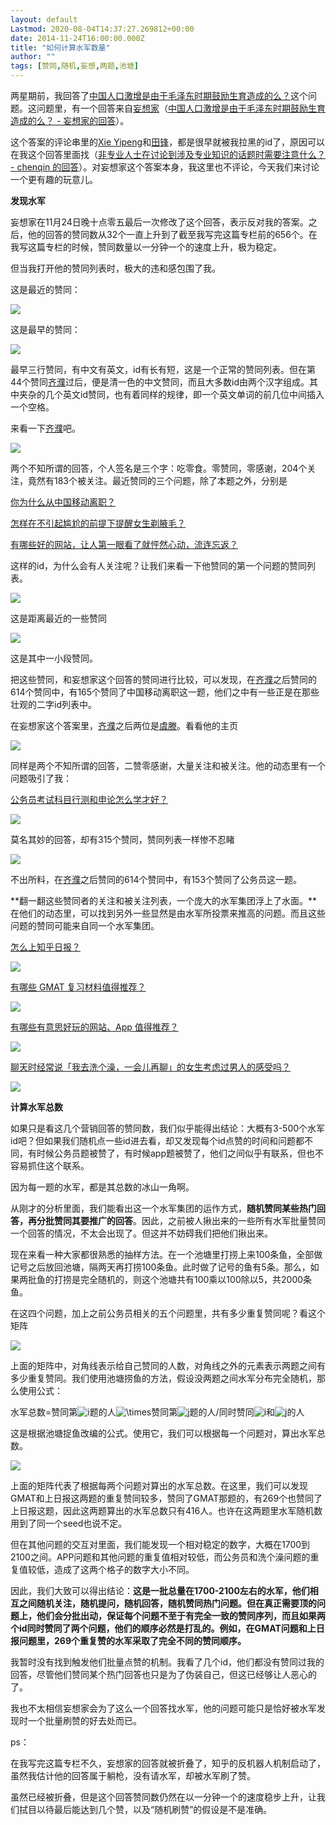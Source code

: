 ```yaml
---
layout: default
Lastmod: 2020-08-04T14:37:27.269812+00:00
date: 2014-11-24T16:00:00.000Z
title: "如何计算水军数量"
author: ""
tags: [赞同,随机,妄想,两题,池塘]
---
```


两星期前，我回答了[中国人口激增是由于毛泽东时期鼓励生育造成的么？](http://www.zhihu.com/question/26628171)这个问题。这问题里，有一个回答来自[妄想家](http://www.zhihu.com/people/wang-xiang-jia-82)（[中国人口激增是由于毛泽东时期鼓励生育造成的么？ - 妄想家的回答](http://www.zhihu.com/question/26628171/answer/33495789)）。

这个答案的评论串里的[Xie Yipeng](http://www.zhihu.com/people/xie-yipeng-33)和[田锋](http://www.zhihu.com/people/tian-feng-21-25)，都是很早就被我拉黑的id了，原因可以在我这个回答里面找（[非专业人士在讨论到涉及专业知识的话题时需要注意什么？ - chenqin 的回答](http://www.zhihu.com/question/21624292/answer/19320223)）。对妄想家这个答案本身，我这里也不评论，今天我们来讨论一个更有趣的玩意儿。

**发现水军**  

妄想家在11月24日晚十点零五最后一次修改了这个回答，表示反对我的答案。之后，他的回答的赞同数从32个一直上升到了截至我写完这篇专栏前的656个。在我写这篇专栏的时候，赞同数量以一分钟一个的速度上升，极为稳定。

但当我打开他的赞同列表时，极大的违和感包围了我。

这是最近的赞同：

![](https://images.weserv.nl/?url=https%3A//pic2.zhimg.com/0edfb4db70ba06fdf358e6bcc03cbfd5_b.jpg)

这是最早的赞同：

![](https://images.weserv.nl/?url=https%3A//picb.zhimg.com/eb11964e0353a921dd3cdadcda87eadf_b.jpg)

最早三行赞同，有中文有英文，id有长有短，这是一个正常的赞同列表。但在第44个赞同[齐濮](http://www.zhihu.com/people/qi-pu-66-62)过后，便是清一色的中文赞同，而且大多数id由两个汉字组成。其中夹杂的几个英文id赞同，也有着同样的规律，即一个英文单词的前几位中间插入一个空格。

来看一下[齐濮](http://www.zhihu.com/people/qi-pu-66-62)吧。

![](https://images.weserv.nl/?url=https%3A//picb.zhimg.com/b805fd1afc3952319427736b13f57fc0_b.jpg)

两个不知所谓的回答，个人签名是三个字：吃零食。零赞同，零感谢，204个关注，竟然有183个被关注。最近赞同的三个问题，除了本题之外，分别是

[你为什么从中国移动离职？](http://www.zhihu.com/question/22032880/answer/20101327)

[怎样在不引起尴尬的前提下提醒女生剃腋毛？](http://www.zhihu.com/question/25287791/answer/32895745)

[有哪些好的网站，让人第一眼看了就怦然心动，流连忘返？](http://www.zhihu.com/question/26380791/answer/32816918)

这样的id，为什么会有人关注呢？让我们来看一下他赞同的第一个问题的赞同列表。

![](https://images.weserv.nl/?url=https%3A//pic4.zhimg.com/c79aadd070184fd6217fb47c7a347aac_b.jpg)

这是距离最近的一些赞同  

![](https://images.weserv.nl/?url=https%3A//pic1.zhimg.com/9ba328056de4ba7d69a638512cb8c7c1_b.jpg)

这是其中一小段赞同。

把这些赞同，和妄想家这个回答的赞同进行比较，可以发现，在[齐濮](http://www.zhihu.com/people/qi-pu-66-62)之后赞同的614个赞同中，有165个赞同了中国移动离职这一题，他们之中有一些正是在那些壮观的二字id列表中。

在妄想家这个答案里，[齐濮](http://www.zhihu.com/people/qi-pu-66-62)之后两位是[虞滕](http://www.zhihu.com/people/yu-teng-81)。看看他的主页

![](https://images.weserv.nl/?url=https%3A//pic2.zhimg.com/650ca2404802cbb8edbf3872e525e10b_b.jpg)

同样是两个不知所谓的回答，二赞零感谢，大量关注和被关注。他的动态里有一个问题吸引了我：

[公务员考试科目行测和申论怎么学才好？](http://www.zhihu.com/question/20644760/answer/33483718)

![](https://images.weserv.nl/?url=https%3A//pic4.zhimg.com/2a994b38ea1650998d727b2ec36cd2ba_b.jpg)

莫名其妙的回答，却有315个赞同，赞同列表一样惨不忍睹

![](https://images.weserv.nl/?url=https%3A//pic1.zhimg.com/282e39f2bae404dab15d9b110718bd53_b.jpg)

不出所料，在[齐濮](http://www.zhihu.com/people/qi-pu-66-62)之后赞同的614个赞同中，有153个赞同了公务员这一题。

**翻一翻这些赞同者的关注和被关注列表，一个庞大的水军集团浮上了水面。**在他们的动态里，可以找到另外一些显然是由水军所投票来推高的问题。而且这些问题的赞同可能来自同一个水军集团。

[怎么上知乎日报？](http://www.zhihu.com/question/24920202/answer/29707362)

![](https://images.weserv.nl/?url=https%3A//pic1.zhimg.com/a075c36edeb98c08c913fa7692af9394_b.jpg)

[有哪些 GMAT 复习材料值得推荐？](http://www.zhihu.com/question/20306867/answer/31650275)

![](https://images.weserv.nl/?url=https%3A//pic2.zhimg.com/711d4d61d21a51213c9e63c6090ae462_b.jpg)

[有哪些有意思好玩的网站、App 值得推荐？](http://www.zhihu.com/question/26488686/answer/33025183)

![](https://images.weserv.nl/?url=https%3A//picb.zhimg.com/15efa7c861d82ab95c012ffa04401c8d_b.jpg)

[聊天时经常说「我去洗个澡，一会儿再聊」的女生考虑过男人的感受吗？](http://www.zhihu.com/question/26632939/answer/33675700)

![](https://images.weserv.nl/?url=https%3A//pic4.zhimg.com/2eb2e74f521bc44bf02efd85e3251d5e_b.jpg)

**计算水军总数**

如果只是看这几个营销回答的赞同数，我们似乎能得出结论：大概有3-500个水军id吧？但如果我们随机点一些id进去看，却又发现每个id点赞的时间和问题都不同，有时候公务员题被赞了，有时候app题被赞了，他们之间似乎有联系，但也不容易抓住这个联系。

因为每一题的水军，都是其总数的冰山一角啊。

从刚才的分析里面，我们能看出这一个水军集团的运作方式，**随机赞同某些热门回答，再分批赞同其要推广的回答**。因此，之前被人揪出来的一些所有水军批量赞同一个回答的情况，不太会出现了。但这并不妨碍我们把他们揪出来。

现在来看一种大家都很熟悉的抽样方法。在一个池塘里打捞上来100条鱼，全部做记号之后放回池塘，隔两天再打捞100条鱼。此时做了记号的鱼有5条。那么，如果两批鱼的打捞是完全随机的，则这个池塘共有100乘以100除以5，共2000条鱼。  

在这四个问题，加上之前公务员相关的五个问题里，共有多少重复赞同呢？看这个矩阵

![](https://images.weserv.nl/?url=https%3A//picb.zhimg.com/9a38c75974ee22624bbeb5c3d089ece5_b.jpg)

上面的矩阵中，对角线表示给自己赞同的人数，对角线之外的元素表示两题之间有多少重复赞同。我们使用池塘捞鱼的方法，假设没两题之间水军分布完全随机，那么使用公式：

水军总数=赞同第![i](https://images.weserv.nl/?url=https%3A//www.zhihu.com/equation%3Ftex%3Di)题的人![\times ](https://images.weserv.nl/?url=https%3A//www.zhihu.com/equation%3Ftex%3D%255Ctimes%2B)赞同第![j](https://images.weserv.nl/?url=https%3A//www.zhihu.com/equation%3Ftex%3Dj)题的人/同时赞同![i](https://images.weserv.nl/?url=https%3A//www.zhihu.com/equation%3Ftex%3Di)和![j](https://images.weserv.nl/?url=https%3A//www.zhihu.com/equation%3Ftex%3Dj)的人

这是根据池塘捉鱼改编的公式。使用它，我们可以根据每一个问题对，算出水军总数。

![](https://images.weserv.nl/?url=https%3A//pic3.zhimg.com/d967e3bdc460416421ea17192bf2ed8a_b.jpg)

上面的矩阵代表了根据每两个问题对算出的水军总数。在这里，我们可以发现GMAT和上日报这两题的重复赞同较多，赞同了GMAT那题的，有269个也赞同了上日报这题，因此这两题算出的水军总数只有416人。也许在这两题里水军随机数用到了同一个seed也说不定。

但在其他问题的交互对里面，我们能发现一个相对稳定的数字，大概在1700到2100之间。APP问题和其他问题的重复值相对较低，而公务员和洗个澡问题的重复值较低，造成了这两个格子的数字大小不同。

因此，我们大致可以得出结论：**这是一批总量在1700-2100左右的水军，他们相互之间随机关注，随机提问，随机回答，随机赞同热门问题。但在真正需要顶的问题上，他们会分批出动，保证每个问题不至于有完全一致的赞同序列，而且如果两个id同时赞同了两个问题，他们的顺序必然是打乱的。例如，在GMAT问题和上日报问题里，269个重复赞的水军采取了完全不同的赞同顺序。**

我暂时没有找到触发他们批量点赞的机制。我看了几个id，他们都没有赞同过我的回答，尽管他们赞同某个热门回答也只是为了伪装自己，但这已经够让人恶心的了。

我也不太相信妄想家会为了这么一个回答找水军，他的问题可能只是恰好被水军发现时一个批量刷赞的好去处而已。

ps：

在我写完这篇专栏不久，妄想家的回答就被折叠了，知乎的反机器人机制启动了，虽然我估计他的回答属于躺枪，没有请水军，却被水军刷了赞。

虽然已经被折叠，但是这个回答赞同数仍然在以一分钟一个的速度稳步上升，让我们拭目以待最后能达到几个赞，以及“随机刷赞”的假设是不是准确。

